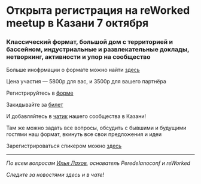 # Открыта регистрация на **reWorked meetup** в Казани 7 октября

### Классический формат, большой дом с территорией и бассейном, индустриальные и развлекательные доклады, нетворкинг, активности и упор на сообщество

Больше инофрмации о формате можно найти [здесь](/./confs/standard.md)

Цена участия — 5800р для вас, и 3500р для вашего партнёра

Регистрируйтесь в [форме](https://docs.google.com/forms/d/1VGMplQHWriqtlTdkd8dqWBlAx__VfcY3UBmKb2W0BG8)

Закидывайте за [билет](/./guides/how-to-pay.md)

И добавляйтесь в [чатик](https://t.me/meetup_kazan) нашего сообщества в Казани! 

Там же можно задать все вопросы, обсудить с бывшими и будущими гостями наш формат, вкинуть все свои предложения и идеи

Зарегистрироваться спикером можно [здесь](/./guides/tech-speech.md)

---

_По всем вопросам [Илья Лахов](https://t.me/ilakhov), основатель Peredelanoconf и reWorked_

_Следите за новостями здесь и в чате!_
